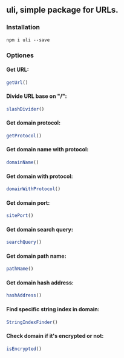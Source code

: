## uli, simple package for URLs.

### Installation
```npm i uli --save```


### Optiones

#### Get URL:
```js
getUrl()
```

#### Divide URL base on "/":
```js 
slashDivider()
```

#### Get domain protocol:
```js
getProtocol()
```

#### Get domain name with protocol:
```js
domainName()
```

#### Get domain with protocol:
```js
domainWithProtocol()
```

#### Get domain port:
```js
sitePort()
```

#### Get domain search query:
```js
searchQuery()
```

#### Get domain path name:
```js
pathName()
```

#### Get domain hash address:
```js
hashAddress()
```

#### Find specific string index in domain:
```js
StringIndexFinder()
```

#### Check domain if it's encrypted or not:
```js
isEncrypted()
```

